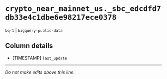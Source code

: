 # `crypto_near_mainnet_us._sbc_edcdfd7db33e4c1dbe6e98217ece0378`
`bq-1` | `bigquery-public-data`

## Column details
* [TIMESTAMP] `last_update`

-------------------------------------------------------------------------------
*Do not make edits above this line.*
